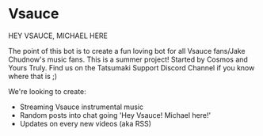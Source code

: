 # Vsauce
HEY VSAUCE, MICHAEL HERE

The point of this bot is to create a fun loving bot for all Vsauce fans/Jake Chudnow's music fans.
This is a summer project! Started by Cosmos and Yours Truly. Find us on the Tatsumaki Support Discord Channel if you know where that is ;)

We're looking to create:

  - Streaming Vsauce instrumental music 
  - Random posts into chat going 'Hey Vsauce! Michael here!'
  - Updates on every new videos (aka RSS)
